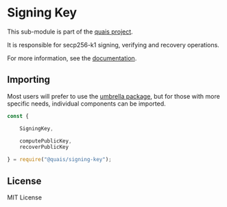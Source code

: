 Signing Key
===========

This sub-module is part of the [quais project](https://github.com/quais-io/quais.js).

It is responsible for secp256-k1 signing, verifying and recovery operations.

For more information, see the [documentation](https://docs.quais.io/v5/api/utils/signing-key/).

Importing
---------

Most users will prefer to use the [umbrella package](https://www.npmjs.com/package/quais),
but for those with more specific needs, individual components can be imported.

```javascript
const {

    SigningKey,

    computePublicKey,
    recoverPublicKey

} = require("@quais/signing-key");
```

License
-------

MIT License
